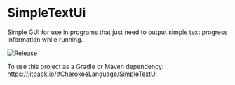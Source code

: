 # SimpleTextUi

Simple GUI for use in programs that just need to output simple text progress information while running.

[![Release](https://jitpack.io/v/CherokeeLanguage/SimpleTextUi.svg)](https://jitpack.io/#CherokeeLanguage/SimpleTextUi)

To use this project as a Gradle or Maven dependency: https://jitpack.io/#CherokeeLanguage/SimpleTextUi
